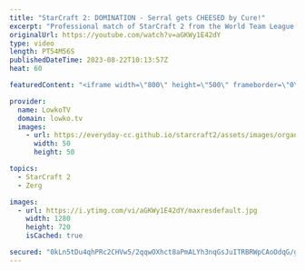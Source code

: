 ```yaml
---
title: "StarCraft 2: DOMINATION - Serral gets CHEESED by Cure!"
excerpt: "Professional match of StarCraft 2 from the World Team League between Serral (Zerg) and Cure (Terran). Serral is the highest ranked pro gamer in the world, Cure is currently the number 3 overall. These games are overall pretty one-sided but they showcase the incredible skill that a select few players"
originalUrl: https://youtube.com/watch?v=aGKWy1E42dY
type: video
length: PT54M56S
publishedDateTime: 2023-08-22T10:13:57Z
heat: 60

featuredContent: "<iframe width=\"800\" height=\"500\" frameborder=\"0\" src=\"https://www.youtube.com/embed/aGKWy1E42dY\" allow=\"accelerometer; autoplay; encrypted-media; gyroscope; picture-in-picture\" allowfullscreen></iframe>"

provider:
  name: LowkoTV
  domain: lowko.tv
  images:
    - url: https://everyday-cc.github.io/starcraft2/assets/images/organizations/lowko.tv-50x50.jpg
      width: 50
      height: 50

topics:
  - StarCraft 2
  - Zerg

images:
  - url: https://i.ytimg.com/vi/aGKWy1E42dY/maxresdefault.jpg
    width: 1280
    height: 720
    isCached: true

secured: "0kLn5tDu4qhPRc2CHVw5/2qqwOXhct8aPmALYh3nqGsJuITRBRWpCAoOdqG/g7oom6Wlch0kR1+jxY1bfK/nlatxVgHDvB9p6WDXd377LiJV9VdQqBKeVBZQ/xRsqFDUOriC77aoMONQcfRFzBkXsMVRdaohLaNyKPIn2yW6I1VrXwGwH/A0ySFjueBv8huj/oYmgnjF0hGMYJr5KYlAk0uR7RhU1R5p42rqquCw6q8MSWP9zGCfHiu4nCsABfHKL2pLqJmbTqc38Tjg29g0EsTjL4J7I4rsBlBGoVgSXV8xWtQiWuv3rStMjjaUPi+TziVoO632EfvlxUCWS8yK419pAmJXM88clO6U41/dOKEqOIPbi9W9fDDDdNzhMNr1VQ4NnyHl5QVSQlo0GzUJsk3d1I2lS7pZlkwQ11YFtHuIKBBnk0Xa7+CxPDrvaL68;B4WxiFanJwphvWf9pOfTxA=="
---
```


